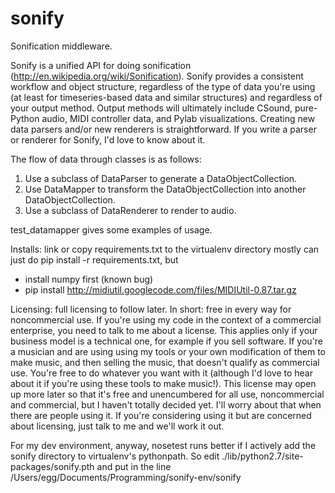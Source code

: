 sonify
======

Sonification middleware.

Sonify is a unified API for doing sonification (http://en.wikipedia.org/wiki/Sonification).
Sonify provides a consistent workflow and object structure, regardless of the type of data
you're using (at least for timeseries-based data and similar structures) and regardless of
your output method. Output methods will ultimately include CSound, pure-Python audio, MIDI
controller data, and Pylab visualizations. Creating new data parsers and/or new renderers
is straightforward. If you write a parser or renderer for Sonify, I'd love to know about
it.

The flow of data through classes is as follows:
1. Use a subclass of DataParser to generate a DataObjectCollection.
2. Use DataMapper to transform the DataObjectCollection into another DataObjectCollection.
3. Use a subclass of DataRenderer to render to audio.

test\_datamapper gives some examples of usage.


Installs:
link or copy requirements.txt to the virtualenv directory
mostly can just do pip install -r requirements.txt, but
- install numpy first (known bug)
- pip install http://midiutil.googlecode.com/files/MIDIUtil-0.87.tar.gz

Licensing: full licensing to follow later. In short: free in every way for noncommercial
use. If you're using my code in the context of a commercial enterprise, you need to 
talk to me about a license. This applies only if your business model is a technical one,
for example if you sell software.
If you're a musician and are using using my tools or your own modification of them to
make music, and then selling the music, that doesn't qualify as commercial use. You're
free to do whatever you want with it (although I'd love to hear about it if you're
using these tools to make music!). 
This license may open up more later so that it's free and unencumbered for all use, 
noncommercial and commercial, but I haven't totally decided yet. I'll worry about 
that when there are people using it. If you're considering using it but are 
concerned about licensing, just talk to me and we'll work it out.  

For my dev environment, anyway, nosetest runs better if I actively add
the sonify directory to virtualenv's pythonpath. So edit
./lib/python2.7/site-packages/sonify.pth
and put in the line
/Users/egg/Documents/Programming/sonify-env/sonify
